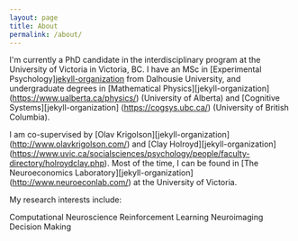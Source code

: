 ```yaml
---
layout: page
title: About
permalink: /about/
---
```

I'm currently a PhD candidate in the interdisciplinary program at the University of Victoria in Victoria, BC. I have an MSc in [Experimental Psychology][jekyll-organization](https://www.dal.ca/faculty/science/psychology_neuroscience.html) from Dalhousie University, and undergraduate degrees in [Mathematical Physics][jekyll-organization] (https://www.ualberta.ca/physics/) (University of Alberta) and [Cognitive Systems][jekyll-organization] (https://cogsys.ubc.ca/) (University of British Columbia).

I am co-supervised by [Olav Krigolson][jekyll-organization] (http://www.olavkrigolson.com/) and [Clay Holroyd][jekyll-organization] (https://www.uvic.ca/socialsciences/psychology/people/faculty-directory/holroydclay.php). Most of the time, I can be found in [The Neuroeconomics Laboratory][jekyll-organization] (http://www.neuroeconlab.com/) at the University of Victoria.

My research interests include:

Computational Neuroscience
Reinforcement Learning
Neuroimaging
Decision Making
